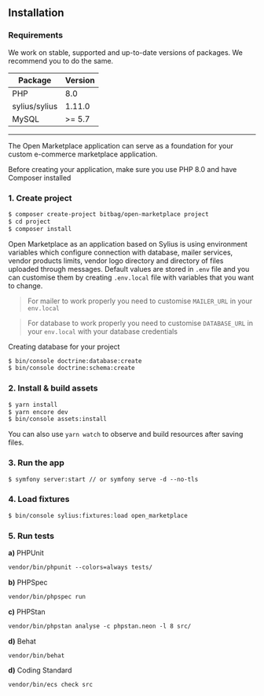 ## Installation

### Requirements

We work on stable, supported and up-to-date versions of packages. We recommend you to do the same.

| Package       | Version |
|---------------|---------|
| PHP           | 8.0     |
| sylius/sylius | 1.11.0  |
| MySQL         | \>= 5.7 |

----

The Open Marketplace application can serve as a foundation for your custom e-commerce marketplace application.

Before creating your application, make sure you use PHP 8.0 and have Composer installed

### 1. Create project

```diff
$ composer create-project bitbag/open-marketplace project
$ cd project
$ composer install 
```

Open Marketplace as an application based on Sylius is using environment variables which configure connection
with database, mailer services, vendor products limits, vendor logo directory
and directory of files uploaded through messages. Default values are stored in `.env` file
and you can customise them by creating `.env.local` file with variables that you want to change.

 > For mailer to work properly you need to customise `MAILER_URL` in your `env.local`

 > For database to work properly you need to customise `DATABASE_URL` in your `env.local` with your database credentials

Creating database for your project

```diff
$ bin/console doctrine:database:create
$ bin/console doctrine:schema:create
```
### 2. Install & build assets

```diff
$ yarn install
$ yarn encore dev
$ bin/console assets:install 
```
You can also use  `yarn watch`  to observe and build resources after saving files.

### 3. Run the app

```diff
$ symfony server:start // or symfony serve -d --no-tls
```

### 4. Load fixtures

```diff
$ bin/console sylius:fixtures:load open_marketplace
```
### 5. Run tests
**a)** PHPUnit

```diff
vendor/bin/phpunit --colors=always tests/
```
**b)** PHPSpec

```diff
vendor/bin/phpspec run
```

**c)** PHPStan

```diff
vendor/bin/phpstan analyse -c phpstan.neon -l 8 src/
```

**d)** Behat

```diff
vendor/bin/behat 
```

**d)** Coding Standard

```diff
vendor/bin/ecs check src
```
